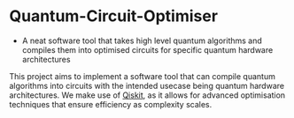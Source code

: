 # Quantum-Circuit-Optimiser
* A neat software tool that takes high level quantum algorithms and compiles them into optimised circuits for specific quantum hardware architectures

This project aims to implement a software tool that can compile quantum algorithms into circuits with the intended usecase being quantum hardware architectures.
We make use of [Qiskit](https://www.ibm.com/quantum/qiskit), as it allows for advanced optimisation techniques that ensure efficiency as complexity scales.

